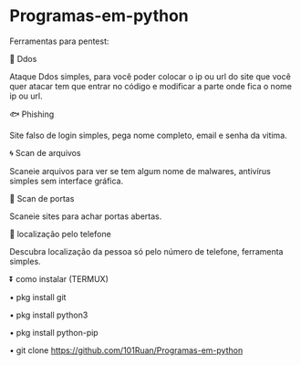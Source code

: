 # Programas-em-python
Ferramentas para pentest:

🏧 Ddos

Ataque Ddos simples, para você poder colocar o ip ou url do site que você quer atacar tem que entrar no código e modificar a parte onde fica o nome ip ou url.

🐟 Phishing

Site falso de login simples, pega nome completo, email e senha da vitima.

🌀 Scan de arquivos

Scaneie arquivos para ver se tem algum nome de malwares, antivírus simples sem interface gráfica.

🚪 Scan de portas

Scaneie sites para achar portas abertas.

📱 localização pelo telefone

Descubra localização da pessoa só pelo número de telefone, ferramenta simples.

⏬ como instalar (TERMUX)

• pkg install git

• pkg install python3

• pkg install python-pip

• git clone https://github.com/101Ruan/Programas-em-python

